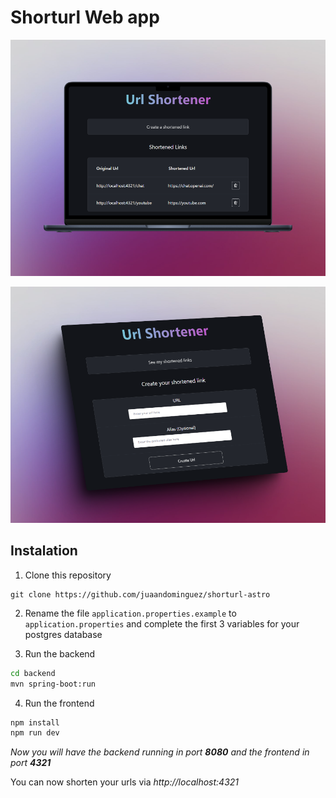# Shorturl Web app

![First page](/images/page_1.png "First page")

![Second page](/images/page_2.png "Second page")

## Instalation

1. Clone this repository

```git
git clone https://github.com/juaandominguez/shorturl-astro
```

2. Rename the file `application.properties.example` to `application.properties` and complete the first 3 variables for your postgres database

3. Run the backend

```bash
cd backend
mvn spring-boot:run
```

4. Run the frontend

```bash
npm install
npm run dev
```

*Now you will have the backend running in port **8080** and the frontend in port **4321***

You can now shorten your urls via *http://localhost:4321*
